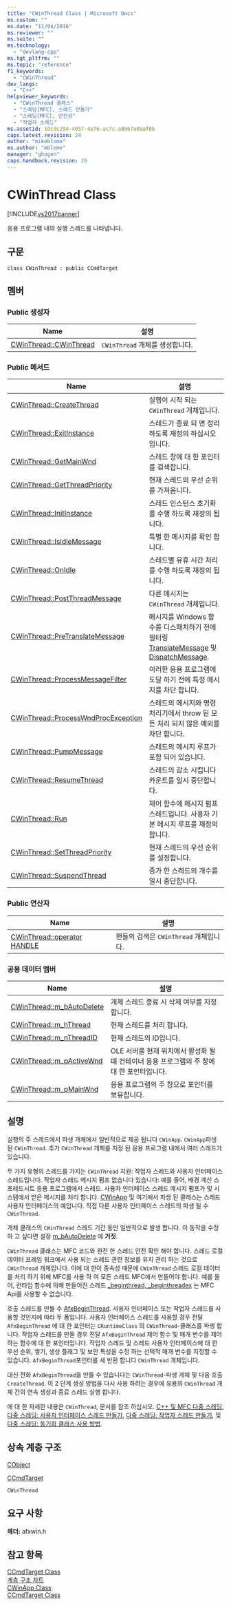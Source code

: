 ```yaml
---
title: "CWinThread Class | Microsoft Docs"
ms.custom: ""
ms.date: "11/04/2016"
ms.reviewer: ""
ms.suite: ""
ms.technology: 
  - "devlang-cpp"
ms.tgt_pltfrm: ""
ms.topic: "reference"
f1_keywords: 
  - "CWinThread"
dev_langs: 
  - "C++"
helpviewer_keywords: 
  - "CWinThread 클래스"
  - "스레딩[MFC], 스레드 만들기"
  - "스레딩[MFC], 안전성"
  - "작업자 스레드"
ms.assetid: 10cdc294-4057-4e76-ac7c-a8967a89af0b
caps.latest.revision: 24
author: "mikeblome"
ms.author: "mblome"
manager: "ghogen"
caps.handback.revision: 26
---
```

# CWinThread Class
[!INCLUDE[vs2017banner](../../assembler/inline/includes/vs2017banner.md)]

응용 프로그램 내의 실행 스레드를 나타냅니다.  
  
## 구문  
  
```  
class CWinThread : public CCmdTarget  
```  
  
## 멤버  
  
### Public 생성자  
  
|Name|설명|  
|----------|--------|  
|[CWinThread::CWinThread](../Topic/CWinThread::CWinThread.md)|`CWinThread` 개체를 생성합니다.|  
  
### Public 메서드  
  
|Name|설명|  
|----------|--------|  
|[CWinThread::CreateThread](../Topic/CWinThread::CreateThread.md)|실행이 시작 되는 `CWinThread` 개체입니다.|  
|[CWinThread::ExitInstance](../Topic/CWinThread::ExitInstance.md)|스레드가 종료 되 면 정리 하도록 재정의 하십시오입니다.|  
|[CWinThread::GetMainWnd](../Topic/CWinThread::GetMainWnd.md)|스레드 창에 대 한 포인터를 검색합니다.|  
|[CWinThread::GetThreadPriority](../Topic/CWinThread::GetThreadPriority.md)|현재 스레드의 우선 순위를 가져옵니다.|  
|[CWinThread::InitInstance](../Topic/CWinThread::InitInstance.md)|스레드 인스턴스 초기화를 수행 하도록 재정의 됩니다.|  
|[CWinThread::IsIdleMessage](../Topic/CWinThread::IsIdleMessage.md)|특별 한 메시지를 확인 합니다.|  
|[CWinThread::OnIdle](../Topic/CWinThread::OnIdle.md)|스레드별 유휴 시간 처리를 수행 하도록 재정의 됩니다.|  
|[CWinThread::PostThreadMessage](../Topic/CWinThread::PostThreadMessage.md)|다른 메시지는 `CWinThread` 개체입니다.|  
|[CWinThread::PreTranslateMessage](../Topic/CWinThread::PreTranslateMessage.md)|메시지를 Windows 함수를 디스패치하기 전에 필터링  [TranslateMessage](http://msdn.microsoft.com/library/windows/desktop/ms644955) 및  [DispatchMessage](http://msdn.microsoft.com/library/windows/desktop/ms644934).|  
|[CWinThread::ProcessMessageFilter](../Topic/CWinThread::ProcessMessageFilter.md)|이러한 응용 프로그램에 도달 하기 전에 특정 메시지를 차단 합니다.|  
|[CWinThread::ProcessWndProcException](../Topic/CWinThread::ProcessWndProcException.md)|스레드의 메시지와 명령 처리기에서 throw 된 모든 처리 되지 않은 예외를 차단 합니다.|  
|[CWinThread::PumpMessage](../Topic/CWinThread::PumpMessage.md)|스레드의 메시지 루프가 포함 되어 있습니다.|  
|[CWinThread::ResumeThread](../Topic/CWinThread::ResumeThread.md)|스레드의 감소 시킵니다 카운트를 일시 중단합니다.|  
|[CWinThread::Run](../Topic/CWinThread::Run.md)|제어 함수에 메시지 펌프 스레드입니다.  사용자 기본 메시지 루프를 재정의 합니다.|  
|[CWinThread::SetThreadPriority](../Topic/CWinThread::SetThreadPriority.md)|현재 스레드의 우선 순위를 설정합니다.|  
|[CWinThread::SuspendThread](../Topic/CWinThread::SuspendThread.md)|증가 한 스레드의 개수를 일시 중단합니다.|  
  
### Public 연산자  
  
|Name|설명|  
|----------|--------|  
|[CWinThread::operator HANDLE](../Topic/CWinThread::operator%20HANDLE.md)|핸들의 검색은 `CWinThread` 개체입니다.|  
  
### 공용 데이터 멤버  
  
|Name|설명|  
|----------|--------|  
|[CWinThread::m\_bAutoDelete](../Topic/CWinThread::m_bAutoDelete.md)|개체 스레드 종료 시 삭제 여부를 지정 합니다.|  
|[CWinThread::m\_hThread](../Topic/CWinThread::m_hThread.md)|현재 스레드를 처리 합니다.|  
|[CWinThread::m\_nThreadID](../Topic/CWinThread::m_nThreadID.md)|현재 스레드의 ID입니다.|  
|[CWinThread::m\_pActiveWnd](../Topic/CWinThread::m_pActiveWnd.md)|OLE 서버를 현재 위치에서 활성화 될 때 컨테이너 응용 프로그램의 주 창에 대 한 포인터입니다.|  
|[CWinThread::m\_pMainWnd](../Topic/CWinThread::m_pMainWnd.md)|응용 프로그램의 주 창으로 포인터를 보유합니다.|  
  
## 설명  
 실행의 주 스레드에서 파생 개체에서 일반적으로 제공 됩니다 `CWinApp`.  `CWinApp`파생 된 `CWinThread`.  추가 `CWinThread` 개체를 지정 된 응용 프로그램 내에서 여러 스레드가 있습니다.  
  
 두 가지 유형의 스레드를 가지는 `CWinThread` 지원: 작업자 스레드와 사용자 인터페이스 스레드입니다.  작업자 스레드 메시지 펌프 없습니다 있습니다: 예를 들어, 배경 계산 스프레드시트 응용 프로그램에서 스레드.  사용자 인터페이스 스레드 메시지 펌프가 및 시스템에서 받은 메시지를 처리 합니다.  [CWinApp](../../mfc/reference/cwinapp-class.md) 및 여기에서 파생 된 클래스는 스레드 사용자 인터페이스의 예입니다.  직접 다른 사용자 인터페이스 스레드의 파생 될 수 `CWinThread`.  
  
 개체 클래스의 `CWinThread` 스레드 기간 동안 일반적으로 발생 합니다.  이 동작을 수정 하 고 싶다면 설정  [m\_bAutoDelete](../Topic/CWinThread::m_bAutoDelete.md) 에  **거짓**.  
  
 `CWinThread` 클래스는 MFC 코드와 완전 한 스레드 안전 확인 해야 합니다.  스레드 로컬 데이터 프레임 워크에서 사용 되는 스레드 관련 정보를 유지 관리 하는 것으로 `CWinThread` 개체입니다.  이에 대 한이 종속성 때문에 `CWinThread` 스레드 로컬 데이터를 처리 하기 위해 MFC를 사용 하 여 모든 스레드 MFC에서 만들어야 합니다.  예를 들어, 런타임 함수에 의해 만들어진 스레드  [\_beginthread, \_beginthreadex](../../c-runtime-library/reference/beginthread-beginthreadex.md) 는 MFC Api를 사용할 수 없습니다.  
  
 호출 스레드를 만들 수  [AfxBeginThread](../Topic/AfxBeginThread.md).  사용자 인터페이스 또는 작업자 스레드를 사용할 것인지에 따라 두 폼입니다.  사용자 인터페이스 스레드를 사용할 경우 전달 `AfxBeginThread` 에 대 한 포인터는 `CRuntimeClass` 의 `CWinThread`\-클래스를 파생 합니다.  작업자 스레드를 만들 경우 전달 `AfxBeginThread` 제어 함수 및 매개 변수를 제어 하는 함수에 대 한 포인터입니다.  작업자 스레드 및 스레드 사용자 인터페이스에 대 한 우선 순위, 쌓기, 생성 플래그 및 보안 특성을 수정 하는 선택적 매개 변수를 지정할 수 있습니다.  `AfxBeginThread`포인터를 새 반환 합니다 `CWinThread` 개체입니다.  
  
 대신 전화 `AfxBeginThread`을 만들 수 있습니다는 `CWinThread`\-파생 개체 및 다음 호출 `CreateThread`.  이 2 단계 생성 방법을 다시 사용 하려는 경우에 유용의 `CWinThread` 개체 간의 연속 생성과 종료 스레드 실행 합니다.  
  
 에 대 한 자세한 내용은 `CWinThread`, 문서를 참조 하십시오.  [C\+\+ 및 MFC 다중 스레딩](../../parallel/multithreading-with-cpp-and-mfc.md),  [다중 스레딩: 사용자 인터페이스 스레드 만들기](../../parallel/multithreading-creating-user-interface-threads.md),  [다중 스레딩: 작업자 스레드 만들기](../../parallel/multithreading-creating-worker-threads.md), 및  [다중 스레딩: 동기화 클래스 사용 방법](../../parallel/multithreading-how-to-use-the-synchronization-classes.md).  
  
## 상속 계층 구조  
 [CObject](../../mfc/reference/cobject-class.md)  
  
 [CCmdTarget](../../mfc/reference/ccmdtarget-class.md)  
  
 `CWinThread`  
  
## 요구 사항  
 **헤더:** afxwin.h  
  
## 참고 항목  
 [CCmdTarget Class](../../mfc/reference/ccmdtarget-class.md)   
 [계층 구조 차트](../../mfc/hierarchy-chart.md)   
 [CWinApp Class](../../mfc/reference/cwinapp-class.md)   
 [CCmdTarget Class](../../mfc/reference/ccmdtarget-class.md)